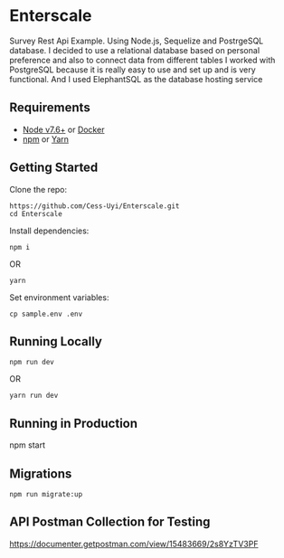 # Enterscale
Survey Rest Api Example. Using Node.js, Sequelize and PostrgeSQL database.
I decided to use a relational database based on personal preference and also to connect data from different tables
I worked with PostgreSQL because it is really easy to use and set up and is very functional. And I used ElephantSQL as the database hosting service

## Requirements
* [Node v7.6+](https://nodejs.org/en/download/) or [Docker](https://www.docker.com/)
* [npm](https://www.npmjs.com/) or [Yarn](https://yarnpkg.com/en/docs/install)


## Getting Started
Clone the repo:
```
https://github.com/Cess-Uyi/Enterscale.git
cd Enterscale
```

Install dependencies:
```
npm i
```
OR
```
yarn
```

Set environment variables:
```
cp sample.env .env
```

## Running Locally
```
npm run dev
```
OR
```
yarn run dev
```

## Running in Production
npm start

## Migrations
```
npm run migrate:up
```

## API Postman Collection for Testing
https://documenter.getpostman.com/view/15483669/2s8YzTV3PF
